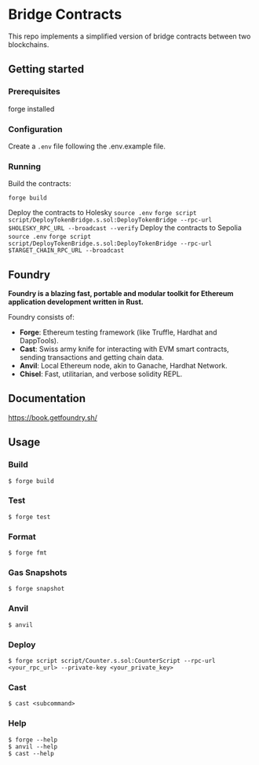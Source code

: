 # Bridge Contracts

This repo implements a simplified version of bridge contracts between two blockchains.

## Getting started

### Prerequisites
forge installed

### Configuration
Create a `.env` file following the .env.example file.

### Running
Build the contracts:
   ```
   forge build
   ```
Deploy the contracts to Holesky
    ```
    source .env
    ```
    ```
    forge script script/DeployTokenBridge.s.sol:DeployTokenBridge --rpc-url $HOLESKY_RPC_URL --broadcast --verify
    ```
Deploy the contracts to Sepolia
    ```
    source .env
    ```
    ```
    forge script script/DeployTokenBridge.s.sol:DeployTokenBridge --rpc-url $TARGET_CHAIN_RPC_URL --broadcast
    ```



## Foundry

**Foundry is a blazing fast, portable and modular toolkit for Ethereum application development written in Rust.**

Foundry consists of:

-   **Forge**: Ethereum testing framework (like Truffle, Hardhat and DappTools).
-   **Cast**: Swiss army knife for interacting with EVM smart contracts, sending transactions and getting chain data.
-   **Anvil**: Local Ethereum node, akin to Ganache, Hardhat Network.
-   **Chisel**: Fast, utilitarian, and verbose solidity REPL.

## Documentation

https://book.getfoundry.sh/

## Usage

### Build

```shell
$ forge build
```

### Test

```shell
$ forge test
```

### Format

```shell
$ forge fmt
```

### Gas Snapshots

```shell
$ forge snapshot
```

### Anvil

```shell
$ anvil
```

### Deploy

```shell
$ forge script script/Counter.s.sol:CounterScript --rpc-url <your_rpc_url> --private-key <your_private_key>
```

### Cast

```shell
$ cast <subcommand>
```

### Help

```shell
$ forge --help
$ anvil --help
$ cast --help
```
